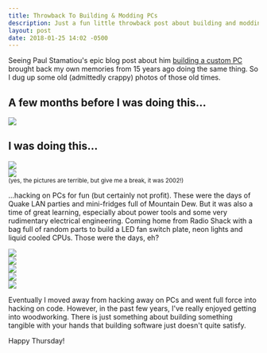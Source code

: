 ```yaml
---
title: Throwback To Building & Modding PCs
description: Just a fun little throwback post about building and modding custom PCs with fans, lights and various other gadgets
layout: post
date: 2018-01-25 14:02 -0500
---
```


Seeing Paul Stamatiou's epic blog post about him [building a custom PC](https://paulstamatiou.com/building-a-windows-10-lightroom-photo-editing-pc/) brought back my own memories from 15 years ago doing the same thing.  So I dug up some old (admittedly crappy) photos of those old times.

## A few months before I was doing this...
<img src="/assets/wedding.jpg" class="w-64 bordered-image">

## I was doing this...
<div class="flex">
  <div class="w-1/2 mr-2">
    <img src="/assets/case-mod-switches-build.jpg" class="bordered-image">
  </div>
  <div class="w-1/2">
    <img src="/assets/case-mod-switches.jpg" class="bordered-image">
  </div>
</div>

<small>
  (yes, the pictures are terrible, but give me a break, it was 2002!)
</small>

...hacking on PCs for fun (but certainly not profit).  These were the days of Quake LAN parties and mini-fridges full of Mountain Dew.  But it was also a time of great learning, especially about power tools and some very rudimentary electrical engineering.  Coming home from Radio Shack with a bag full of random parts to build a LED fan switch plate, neon lights and liquid cooled CPUs.  Those were the days, eh?

<div class="flex mb-2">
  <div class="w-1/2 mr-2">
    <img src="/assets/case-mod-switches-close.jpg" class="bordered-image">
  </div>
  <div class="w-1/2">
    <img src="/assets/case-mod-fan.jpg" class="bordered-image">
  </div>
</div>

<div class="flex mb-4">
  <div class="w-1/3 mr-2">
    <img src="/assets/case-mod-window-neon.jpg" class="bordered-image">
  </div>
  <div class="w-1/3 mr-2">
    <img src="/assets/case-mod-window-neon-dark.jpg" class="bordered-image">
  </div>
  <div class="w-1/3">
    <img src="/assets/case-mod-curved-window.jpg" class="bordered-image">
  </div>
</div>

Eventually I moved away from hacking away on PCs and went full force into hacking on code.  However, in the past few years, I've really enjoyed getting into woodworking.  There is just something about building something tangible with your hands that building software just doesn't quite satisfy.

Happy Thursday!
